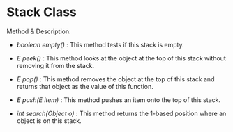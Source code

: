 # Stack Class

Method & Description:

- *boolean empty()* : This method tests if this stack is empty.

- *E peek()* : This method looks at the object at the top of this stack without removing it from the stack.

- *E pop()* : This method removes the object at the top of this stack and returns that object as the value of this function.

- *E push(E item)* : This method pushes an item onto the top of this stack.

- *int search(Object o)* : This method returns the 1-based position where an object is on this stack.
